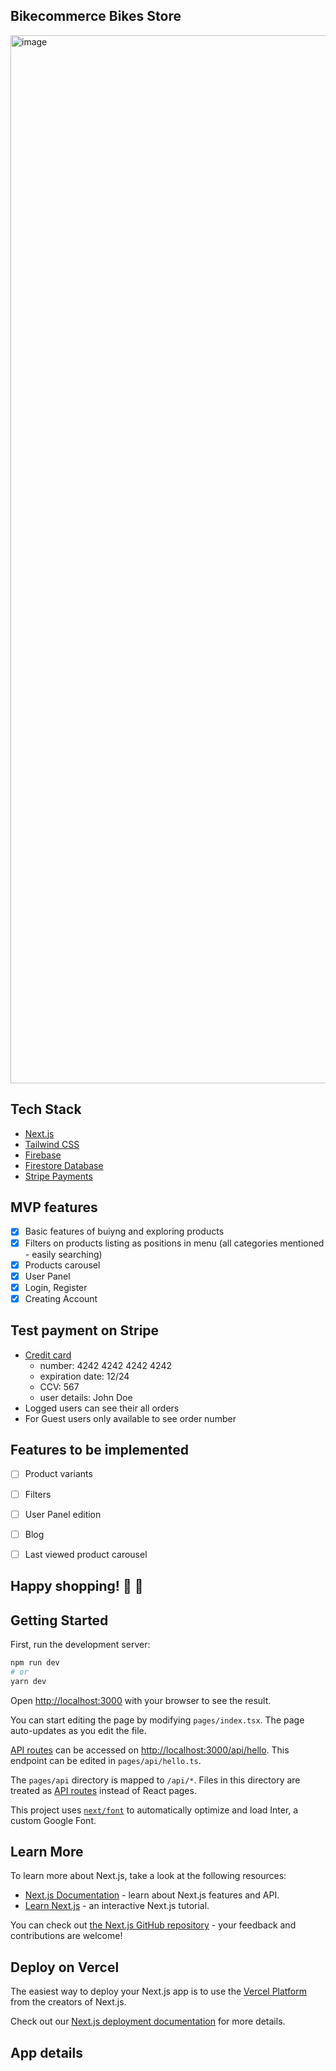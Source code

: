 ## Bikecommerce Bikes Store

<img width="1677" alt="image" src="https://github.com/dyrdzik97/bikecommerce/assets/62518046/56784101-00d7-403a-9833-50e0370ef1be">

## Tech Stack
  - [Next.js](https://nextjs.org/)
  - [Tailwind CSS](https://tailwindcss.com/)
  - [Firebase](https://firebase.google.com/)
  - [Firestore Database](https://firebase.google.com/docs/firestore?hl=pl)
  - [Stripe Payments](https://stripe.com/en-pl)

## MVP features
  - [x] Basic features of buiyng and exploring products
  - [x] Filters on products listing as positions in menu (all categories mentioned - easily searching)
  - [x] Products carousel
  - [x] User Panel
  - [x] Login, Register
  - [x] Creating Account

## Test payment on Stripe
  - [Credit card](https://stripe.com/docs/testing#cards)
    *  number: 4242 4242 4242 4242
    *  expiration date: 12/24
    *  CCV: 567
    *  user details: John Doe
  - Logged users can see their all orders
  - For Guest users only available to see order number

## Features to be implemented
  - [ ] Product variants
  - [ ] Filters
  - [ ] User Panel edition
  - [ ] Blog
  - [ ] Last viewed product carousel


## Happy shopping! 🥳 🛒

## Getting Started

First, run the development server:

```bash
npm run dev
# or
yarn dev
```

Open [http://localhost:3000](http://localhost:3000) with your browser to see the result.

You can start editing the page by modifying `pages/index.tsx`. The page auto-updates as you edit the file.

[API routes](https://nextjs.org/docs/api-routes/introduction) can be accessed on [http://localhost:3000/api/hello](http://localhost:3000/api/hello). This endpoint can be edited in `pages/api/hello.ts`.

The `pages/api` directory is mapped to `/api/*`. Files in this directory are treated as [API routes](https://nextjs.org/docs/api-routes/introduction) instead of React pages.

This project uses [`next/font`](https://nextjs.org/docs/basic-features/font-optimization) to automatically optimize and load Inter, a custom Google Font.

## Learn More

To learn more about Next.js, take a look at the following resources:

-   [Next.js Documentation](https://nextjs.org/docs) - learn about Next.js features and API.
-   [Learn Next.js](https://nextjs.org/learn) - an interactive Next.js tutorial.

You can check out [the Next.js GitHub repository](https://github.com/vercel/next.js/) - your feedback and contributions are welcome!

## Deploy on Vercel

The easiest way to deploy your Next.js app is to use the [Vercel Platform](https://vercel.com/new?utm_medium=default-template&filter=next.js&utm_source=create-next-app&utm_campaign=create-next-app-readme) from the creators of Next.js.

Check out our [Next.js deployment documentation](https://nextjs.org/docs/deployment) for more details.


## App details
